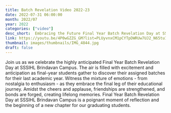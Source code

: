 ```yaml
---
title: Batch Revelation Video 2022-23
date: 2022-07-31 06:00:00
month: 2022/07
year: 2022
categories: ["video"]
desc_short:  Embracing the Future Final Year Batch Revelation Day at SSSIHL Brindavan Campus
link: https://youtu.be/4P0wGZZG_GM?list=PLUyvnxCM1pCYTpDWRUw7UJ2_N65tu1kQv
thumbnail: images/thumbnails/IMG_4844.jpg
draft: false
---
```


 Join us as we celebrate the highly anticipated Final Year Batch Revelation Day at SSSIHL Brindavan Campus. The air is filled with excitement and anticipation as final-year students gather to discover their assigned batches for their last academic year. Witness the mixture of emotions - from nostalgia to enthusiasm - as they embrace the final leg of their educational journey. Amidst the cheers and applause, friendships are strengthened, and bonds are forged, creating lifelong memories. Final Year Batch Revelation Day at SSSIHL Brindavan Campus is a poignant moment of reflection and the beginning of a new chapter for our graduating students.